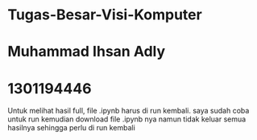 # Tugas-Besar-Visi-Komputer
# Muhammad Ihsan Adly
# 1301194446
Untuk melihat hasil full, file .ipynb harus di run kembali.
saya sudah coba untuk run kemudian download file .ipynb nya namun tidak keluar semua hasilnya sehingga perlu di run kembali
